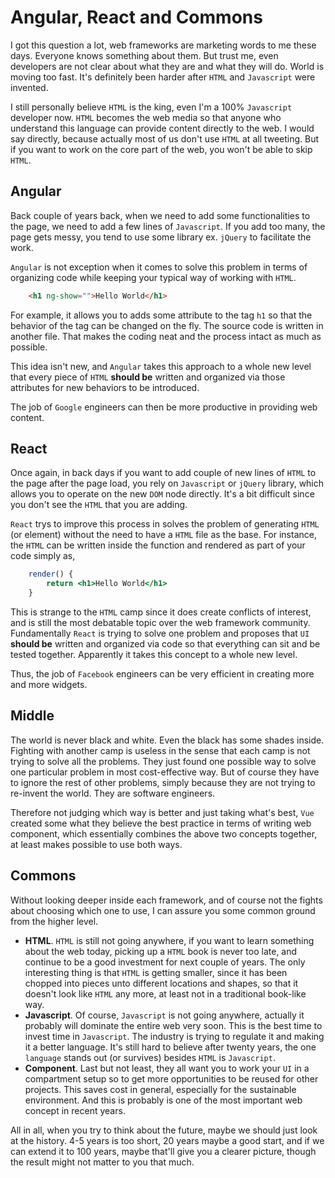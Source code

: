 # Angular, React and Commons

I got this question a lot, web frameworks are marketing words to me these days. Everyone knows something about them. But trust me, even developers are not clear about what they are and what they will do. World is moving too fast. It's definitely been harder after `HTML` and `Javascript` were invented. 

I still personally believe `HTML` is the king, even I'm a 100% `Javascript` developer now. `HTML` becomes the web media so that anyone who understand this language can provide content directly to the web. I would say directly, because actually most of us don't use `HTML` at all tweeting. But if you want to work on the core part of the web, you won't be able to skip `HTML`. 

## Angular

Back couple of years back, when we need to add some functionalities to the page, we need to add a few lines of `Javascript`. If you add too many, the page gets messy, you tend to use some library ex. `jQuery` to facilitate the work. 

`Angular` is not exception when it comes to solve this problem in terms of organizing code while keeping your typical way of working with `HTML`.  

```html
	<h1 ng-show="">Hello World</h1>
```

For example, it allows you to adds some attribute to the tag `h1` so that the behavior of the tag can be changed on the fly. The source code is written in another file. That makes the coding neat and the process intact as much as possible. 

This idea isn't new, and `Angular` takes this approach to a whole new level that every piece of `HTML` **should be** written and organized via those attributes for new behaviors to be introduced. 

The job of `Google` engineers can then be more productive in providing web content.

## React

Once again, in back days if you want to add couple of new lines of `HTML` to the page after the page load, you rely on `Javascript` or `jQuery` library, which allows you to operate on the new `DOM`  node directly. It's a bit difficult since you don't see the `HTML` that you are adding. 

`React` trys to improve this process in solves the problem of generating `HTML` (or element) without the need to have a `HTML` file as the base. For instance, the `HTML` can be written inside the function and rendered as part of your code simply as,

```jsx
    render() {
        return <h1>Hello World</h1>
    }
```

This is strange to the `HTML` camp since it does create conflicts of interest, and is still the most debatable topic over the web framework community. Fundamentally `React` is trying to solve one problem and proposes that `UI` **should be** written and organized via code so that everything can sit and be tested together. Apparently it takes this concept to a whole new level. 

Thus, the job of `Facebook` engineers can be very efficient in creating more and more widgets. 

## Middle

The world is never black and white. Even the black has some shades inside. Fighting with another camp is useless in the sense that each camp is not trying to solve all the problems. They just found one possible way to solve one particular problem in most cost-effective way. But of course they have to ignore the rest of other problems, simply because they are not trying to re-invent the world. They are software engineers. 

Therefore not judging which way is better and just taking what's best, `Vue` created some what they believe the best practice in terms of writing web component, which essentially combines  the above two concepts together, at least makes possible to use both ways. 

## Commons

Without looking deeper inside each framework, and of course not the fights about choosing which one to use, I can assure you some common ground from the higher level.  

- **HTML**. `HTML` is still not going anywhere, if you want to learn something about the web today, picking up a `HTML` book is never too late, and continue to be a good investment for next couple of years. The only interesting thing is that `HTML` is getting smaller, since it has been chopped into pieces unto different locations and shapes, so that it doesn't look like `HTML` any more, at least not in a traditional book-like way.
- **Javascript**.  Of course, `Javascript` is not going anywhere, actually it probably will dominate the entire web very soon. This is the best time to invest time in `Javascript`. The industry is trying to regulate it and making it a better language. It's still hard to believe after twenty years, the one `language` stands out  (or survives) besides `HTML` is `Javascript`.
- **Component**. Last but not least, they all want you to work your `UI` in a compartment setup so to get more opportunities to be reused for other projects. This saves cost in general, especially for the sustainable environment. And this is probably is one of the most important web concept in recent years.

All in all, when you try to think about the future, maybe we should just look at the history. 4-5 years is too short, 20 years maybe a good start, and if we can extend it to  100 years, maybe that'll give you a clearer picture, though the result might not matter to you that much.






